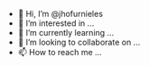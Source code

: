 - 👋 Hi, I’m @jhofurnieles
- 👀 I’m interested in ...
- 🌱 I’m currently learning ...
- 💞️ I’m looking to collaborate on ...
- 📫 How to reach me ...

<!---
jhofurnieles/jhofurnieles is a ✨ special ✨ repository because its `README.md` (this file) appears on your GitHub profile.
You can click the Preview link to take a look at your changes.
--->

